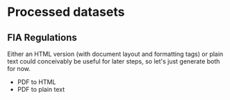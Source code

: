 # Processed datasets

## FIA Regulations
Either an HTML version (with document layout and formatting tags) or plain text could conceivably be useful for later steps, so let's just generate both for now.
- PDF to HTML
- PDF to plain text